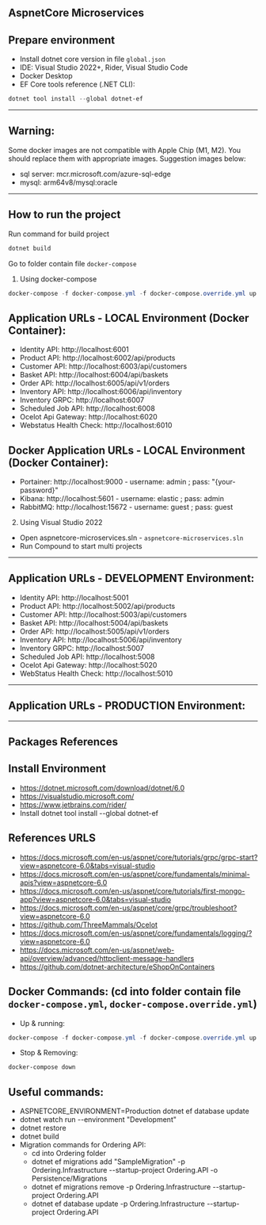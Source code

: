 ## AspnetCore Microservices

## Prepare environment

* Install dotnet core version in file `global.json`
* IDE: Visual Studio 2022+, Rider, Visual Studio Code
* Docker Desktop
* EF Core tools reference (.NET CLI):

```Powershell
dotnet tool install --global dotnet-ef
```

---

## Warning:

Some docker images are not compatible with Apple Chip (M1, M2). You should replace them with appropriate images.
Suggestion images below:

- sql server: mcr.microsoft.com/azure-sql-edge
- mysql: arm64v8/mysql:oracle

---

## How to run the project

Run command for build project

```Powershell
dotnet build
```

Go to folder contain file `docker-compose`

1. Using docker-compose

```Powershell
docker-compose -f docker-compose.yml -f docker-compose.override.yml up -d --remove-orphans
```

## Application URLs - LOCAL Environment (Docker Container):

- Identity API: http://localhost:6001
- Product API: http://localhost:6002/api/products
- Customer API: http://localhost:6003/api/customers
- Basket API: http://localhost:6004/api/baskets
- Order API: http://localhost:6005/api/v1/orders
- Inventory API: http://localhost:6006/api/inventory
- Inventory GRPC: http://localhost:6007
- Scheduled Job API: http://localhost:6008
- Ocelot Api Gateway: http://localhost:6020
- Webstatus Health Check: http://localhost:6010

## Docker Application URLs - LOCAL Environment (Docker Container):

- Portainer: http://localhost:9000 - username: admin ; pass: "{your-password}"
- Kibana: http://localhost:5601 - username: elastic ; pass: admin
- RabbitMQ: http://localhost:15672 - username: guest ; pass: guest

2. Using Visual Studio 2022

- Open aspnetcore-microservices.sln - `aspnetcore-microservices.sln`
- Run Compound to start multi projects

---

## Application URLs - DEVELOPMENT Environment:

- Identity API: http://localhost:5001
- Product API: http://localhost:5002/api/products
- Customer API: http://localhost:5003/api/customers
- Basket API: http://localhost:5004/api/baskets
- Order API: http://localhost:5005/api/v1/orders
- Inventory API: http://localhost:5006/api/inventory
- Inventory GRPC: http://localhost:5007
- Scheduled Job API: http://localhost:5008
- Ocelot Api Gateway: http://localhost:5020
- WebStatus Health Check: http://localhost:5010

---

## Application URLs - PRODUCTION Environment:

---

## Packages References

## Install Environment

- https://dotnet.microsoft.com/download/dotnet/6.0
- https://visualstudio.microsoft.com/
- https://www.jetbrains.com/rider/
- Install dotnet tool install --global dotnet-ef

## References URLS

- https://docs.microsoft.com/en-us/aspnet/core/tutorials/grpc/grpc-start?view=aspnetcore-6.0&tabs=visual-studio
- https://docs.microsoft.com/en-us/aspnet/core/fundamentals/minimal-apis?view=aspnetcore-6.0
- https://docs.microsoft.com/en-us/aspnet/core/tutorials/first-mongo-app?view=aspnetcore-6.0&tabs=visual-studio
- https://docs.microsoft.com/en-us/aspnet/core/grpc/troubleshoot?view=aspnetcore-6.0
- https://github.com/ThreeMammals/Ocelot
- https://docs.microsoft.com/en-us/aspnet/core/fundamentals/logging/?view=aspnetcore-6.0
- https://docs.microsoft.com/en-us/aspnet/web-api/overview/advanced/httpclient-message-handlers
- https://github.com/dotnet-architecture/eShopOnContainers

## Docker Commands: (cd into folder contain file `docker-compose.yml`, `docker-compose.override.yml`)

- Up & running:

```Powershell
docker-compose -f docker-compose.yml -f docker-compose.override.yml up -d --remove-orphans --build
```

- Stop & Removing:

```Powershell
docker-compose down
```

## Useful commands:

- ASPNETCORE_ENVIRONMENT=Production dotnet ef database update
- dotnet watch run --environment "Development"
- dotnet restore
- dotnet build
- Migration commands for Ordering API:
    - cd into Ordering folder
    - dotnet ef migrations add "SampleMigration" -p Ordering.Infrastructure --startup-project Ordering.API -o
      Persistence/Migrations
    - dotnet ef migrations remove -p Ordering.Infrastructure --startup-project Ordering.API
    - dotnet ef database update -p Ordering.Infrastructure --startup-project Ordering.API
